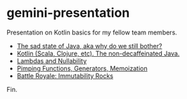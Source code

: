 # gemini-presentation

Presentation on Kotlin basics for my fellow team members.

* [The sad state of Java, aka why do we still bother?](src/main/java/s01)
* [Kotlin (Scala, Clojure, etc). The non-decaffeinated Java.](src/main/kotlin/s01)
* [Lambdas and Nullability](src/main/kotlin/s02)
* [Pimping Functions, Generators, Memoization](src/main/kotlin/s03)
* [Battle Royale: Immutability Rocks](src/main/kotlin/s04)

Fin.